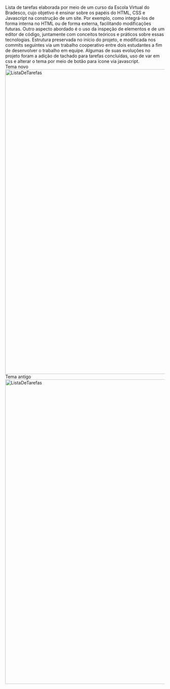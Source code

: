Lista de tarefas elaborada por meio de um curso da Escola Virtual do Bradesco, cujo objetivo é ensinar sobre os papéis do HTML, CSS e Javascript na construção de um site. Por exemplo, como integrá-los de forma interna no HTML ou de forma externa, facilitando modificações futuras. Outro aspecto abordado é o uso da inspeção de elementos e de um editor de código, juntamente com conceitos teóricos e práticos sobre essas tecnologias. Estrutura preservada no início do projeto, e modificada nos commits seguintes via um trabalho cooperativo entre dois estudantes a fim de desenvolver o trabalho em equipe. Algumas de suas evoluções no projeto foram a adição de tachado para tarefas concluídas, uso de var em css  e alterar o tema por meio de botão para ícone via javascript.  <br>
Tema novo<br>
<img width="960" alt="ListaDeTarefas" src="https://github.com/eduardosaatkamp/Task-list-example/blob/Proposta-alterada-para-treino-prático-de-uso-de-GitHub/previewTask.PNG"> <br>
Tema antigo<br>
<img width="960" alt="ListaDeTarefas" src="https://raw.githubusercontent.com/eduardosaatkamp/Task-list-example/main/previewTaskList.PNG">




